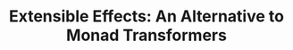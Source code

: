 ---
title: ! 'Extensible Effects: An Alternative to Monad Transformers'
paper-url: http://www.cs.indiana.edu/~sabry/papers/exteff.pdf
authors:
- Oleg Kiselyov
type: paper
tags:
- extensible effects
doHaskell-type: research paper
---
